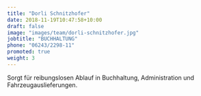 ```yaml
---
title: "Dorli Schnitzhofer"
date: 2018-11-19T10:47:58+10:00
draft: false
image: "images/team/dorli-schnitzhofer.jpg"
jobtitle: "BUCHHALTUNG"
phone: "06243/2298-11"
promoted: true
weight: 3
---
```


Sorgt für reibungslosen Ablauf in Buchhaltung, Administration und Fahrzeugauslieferungen.
